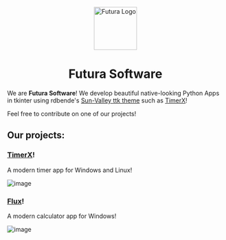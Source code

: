 <p align="center">
    <img alt="Futura Logo" src="https://avatars.githubusercontent.com/u/97777018?s=96&v=4" width="100px" />
    <h1 align="center">Futura Software</h1>
</p>

We are **Futura Software**! We develop beautiful native-looking Python Apps in tkinter using rdbende's [Sun-Valley ttk theme](https://github.com/rdbende/sun-valley-ttk-theme) such as [TimerX](https://github.com/futura-py/TimerX)!

Feel free to contribute on one of our projects!

## Our projects:

### [TimerX](https://github.com/futura-py/TimerX)!

A modern timer app for Windows and Linux!

![image](https://user-images.githubusercontent.com/86362423/165756060-c6c5fa32-b4c0-45ed-9a7f-cca0dc2a2492.png)

### [Flux](https://github.com/Futura-Py/FluxCalc)!

A modern calculator app for Windows!

![image](https://user-images.githubusercontent.com/86362423/165756540-afebd47e-fb17-41a6-893a-cdde1177c97d.png)
<div align="center">
